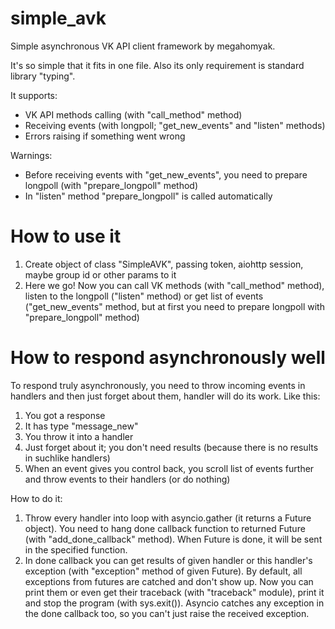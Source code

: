 # simple_avk
Simple asynchronous VK API client framework by megahomyak.

It's so simple that it fits in one file.
Also its only requirement is standard library "typing".

It supports:
* VK API methods calling (with "call_method" method)
* Receiving events (with longpoll; "get_new_events" and "listen" methods)
* Errors raising if something went wrong

Warnings:
* Before receiving events with "get_new_events", you need to prepare longpoll (with "prepare_longpoll" method)
* In "listen" method "prepare_longpoll" is called automatically

# How to use it
1. Create object of class "SimpleAVK", passing token, aiohttp session, maybe group id or other params to it
2. Here we go! Now you can call VK methods (with "call_method" method), listen to the longpoll ("listen" method) or get list of events ("get_new_events" method, but at first you need to prepare longpoll with "prepare_longpoll" method)

# How to respond asynchronously well
To respond truly asynchronously, you need to throw incoming events in handlers and then just forget about them, handler will do its work. Like this:
1. You got a response
2. It has type "message_new"
3. You throw it into a handler
4. Just forget about it; you don't need results (because there is no results in suchlike handlers)
5. When an event gives you control back, you scroll list of events further and throw events to their handlers (or do nothing)

How to do it:
1. Throw every handler into loop with asyncio.gather (it returns a Future object). You need to hang done callback function to returned Future (with "add_done_callback" method). When Future is done, it will be sent in the specified function.
2. In done callback you can get results of given handler or this handler's exception (with "exception" method of given Future). By default, all exceptions from futures are catched and don't show up. Now you can print them or even get their traceback (with "traceback" module), print it and stop the program (with sys.exit()). Asyncio catches any exception in the done callback too, so you can't just raise the received exception.
